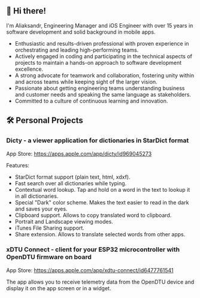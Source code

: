 ## 👋 Hi there!

I'm Aliaksandr, Engineering Manager and iOS Engineer with over 15 years in software development and solid background in mobile apps.

- Enthusiastic and results-driven professional with proven experience in orchestrating and leading high-performing teams.
- Actively engaged in coding and participating in the technical aspects of projects to maintain a hands-on approach to software development excellence.
- A strong advocate for teamwork and collaboration, fostering unity within and across teams while keeping sight of the larger vision.
- Passionate about getting engineering teams understanding business and customer needs and speaking the same language as stakeholders.
- Committed to a culture of continuous learning and innovation.


## 🛠️ Personal Projects

### Dicty - a viewer application for dictionaries in StarDict format

App Store: https://apps.apple.com/app/dicty/id969045273

Features:
- StarDict format support (plain text, html, xdxf).
- Fast search over all dictionaries while typing.
- Contextual word lookup. Tap and hold on a word in the text to lookup it in all dictionaries.
- Special "Dark" color scheme. Makes the text easier to read in the dark and saves your eyes.
- Clipboard support. Allows to copy translated word to clipboard.
- Portrait and Landscape viewing modes.
- iTunes File Sharing support.
- Share extension. Allows to translate selected words from other apps.

### xDTU Connect - client for your ESP32 microcontroller with OpenDTU firmware on board

App Store: https://apps.apple.com/app/xdtu-connect/id6477761541

The app allows you to receive telemetry data from the OpenDTU device and display it on the app screen or in a widget.

<!-- ![Aliaksandr's GitHub stats](https://github-readme-stats.vercel.app/api?username=astrakovichxxl&show_icons=true&theme=dracula) -->
